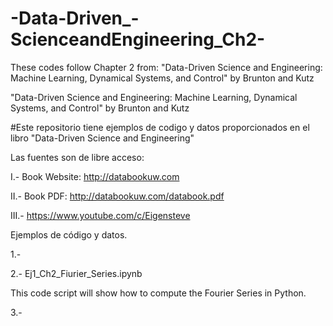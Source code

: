 # -Data-Driven_-ScienceandEngineering_Ch2-
These codes follow Chapter 2 from: "Data-Driven Science and Engineering: Machine Learning, Dynamical Systems, and Control"  by Brunton and Kutz


"Data-Driven Science and Engineering: Machine Learning, Dynamical Systems, and Control" by Brunton and Kutz

#Este repositorio tiene ejemplos de codigo y datos proporcionados en el libro "Data-Driven Science and Engineering"

Las fuentes son de libre acceso:

I.- Book Website: http://databookuw.com

II.- Book PDF: http://databookuw.com/databook.pdf

III.- https://www.youtube.com/c/Eigensteve

Ejemplos de código y datos.

1.-  

2.- Ej1_Ch2_Fiurier_Series.ipynb

This code script will show how to compute the Fourier Series in Python. 

3.- 


